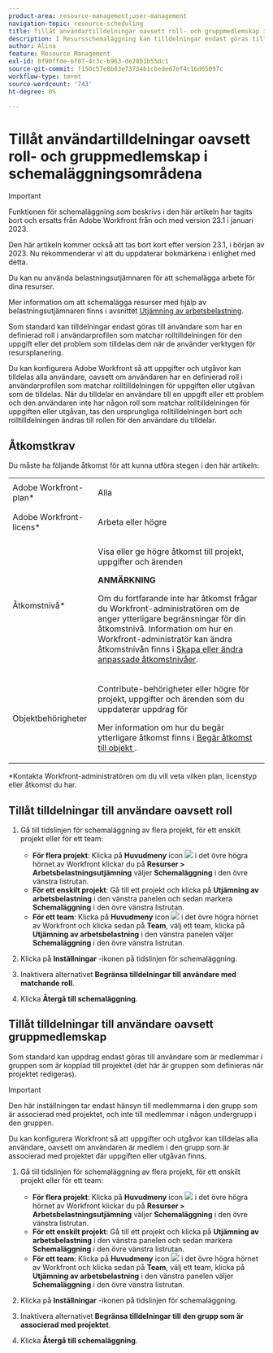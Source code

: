 ```yaml
---
product-area: resource-management;user-management
navigation-topic: resource-scheduling
title: Tillåt användartilldelningar oavsett roll- och gruppmedlemskap i schemaläggningsområdena
description: I Resursschemaläggning kan tilldelningar endast göras till användare som har en definierad roll i användarprofilen som matchar rolltilldelningen för den aktivitet eller det problem som tilldelas dem.
author: Alina
feature: Resource Management
exl-id: 0f90ffde-6f07-4c3c-b963-de28b1b55dc1
source-git-commit: f150c57e8b83e73734b1cbeded7ef4c16d65097c
workflow-type: tm+mt
source-wordcount: '743'
ht-degree: 0%

---
```


# Tillåt användartilldelningar oavsett roll- och gruppmedlemskap i schemaläggningsområdena

>[!IMPORTANT]
>  
><span class="preview">Funktionen för schemaläggning som beskrivs i den här artikeln har tagits bort och ersatts från Adobe Workfront från och med version 23.1 i januari 2023.   </span>
>  
> <span class="preview"> Den här artikeln kommer också att tas bort kort efter version 23.1, i början av 2023. Nu rekommenderar vi att du uppdaterar bokmärkena i enlighet med detta. </span>
> 
><span class="preview"> Du kan nu använda belastningsutjämnaren för att schemalägga arbete för dina resurser. </span>
>  
> <span class="preview">Mer information om att schemalägga resurser med hjälp av belastningsutjämnaren finns i avsnittet [Utjämning av arbetsbelastning](../../resource-mgmt/workload-balancer/workload-balancer.md). </span>

<!-- 

>[!CAUTION] 
> 
> 
> <span class="preview">The information in this article refers to the Adobe Workfront's Scheduling tools. The Scheduling areas have been removed from the Preview environment and will be removed from the Production environment in **January 2023**. </span> 
> <span class="preview"> Instead, you can schedule resources in the Workload Balancer.</span> 
> 
>* <span class="preview"> For information about scheduling resources using the Workload Balancer, see the section [The Workload Balancer](../../resource-mgmt/workload-balancer/workload-balancer.md).</span> 
> 
>* <span class="preview"> For more information about the deprecation and removal of the Scheduling tools, see [Deprecation of Resource Scheduling tools in Adobe Workfront](../../resource-mgmt/resource-mgmt-overview/deprecate-resource-scheduling.md).</span> 
-->

<!--
<div data-mc-conditions="QuicksilverOrClassic.Draft mode">
<p>(NOTE:&nbsp;***LINKED TO THE UI FROM Resource Scheduling (People> Teams>Working On>Settings>Limit Assignments to the Group Associated with the Project) - ALSO FROM THE WORKING ON TAB OF TEAMS and AT THE PROJECT STAFFING TAB TOO)</p>
<p>NOTE: Alina; broken off the original article; retitle, reformat, relink sections) </p>
</div>
-->

Som standard kan tilldelningar endast göras till användare som har en definierad roll i användarprofilen som matchar rolltilldelningen för den uppgift eller det problem som tilldelas dem när de använder verktygen för resursplanering.

Du kan konfigurera Adobe Workfront så att uppgifter och utgåvor kan tilldelas alla användare, oavsett om användaren har en definierad roll i användarprofilen som matchar rolltilldelningen för uppgiften eller utgåvan som de tilldelas. När du tilldelar en användare till en uppgift eller ett problem och den användaren inte har någon roll som matchar rolltilldelningen för uppgiften eller utgåvan, tas den ursprungliga rolltilldelningen bort och rolltilldelningen ändras till rollen för den användare du tilldelar.

## Åtkomstkrav

Du måste ha följande åtkomst för att kunna utföra stegen i den här artikeln:

<table style="table-layout:auto"> 
 <col> 
 <col> 
 <tbody> 
  <tr> 
   <td role="rowheader">Adobe Workfront-plan*</td> 
   <td> <p>Alla </p> </td> 
  </tr> 
  <tr> 
   <td role="rowheader">Adobe Workfront-licens*</td> 
   <td> <p>Arbeta eller högre</p> </td> 
  </tr> 
  <tr> 
   <td role="rowheader">Åtkomstnivå*</td> 
   <td> <p>Visa eller ge högre åtkomst till projekt, uppgifter och ärenden</p> <p><strong>ANMÄRKNING</strong>

Om du fortfarande inte har åtkomst frågar du Workfront-administratören om de anger ytterligare begränsningar för din åtkomstnivå. Information om hur en Workfront-administratör kan ändra åtkomstnivån finns i <a href="../../administration-and-setup/add-users/configure-and-grant-access/create-modify-access-levels.md" class="MCXref xref">Skapa eller ändra anpassade åtkomstnivåer</a>.</p> </td>
</tr> 
  <tr> 
   <td role="rowheader">Objektbehörigheter</td> 
   <td> <p>Contribute-behörigheter eller högre för projekt, uppgifter och ärenden som du uppdaterar uppdrag för</p> <p>Mer information om hur du begär ytterligare åtkomst finns i <a href="../../workfront-basics/grant-and-request-access-to-objects/request-access.md" class="MCXref xref">Begär åtkomst till objekt </a>.</p> </td> 
  </tr> 
 </tbody> 
</table>

*Kontakta Workfront-administratören om du vill veta vilken plan, licenstyp eller åtkomst du har.

## Tillåt tilldelningar till användare oavsett roll

1. Gå till tidslinjen för schemaläggning av flera projekt, för ett enskilt projekt eller för ett team:

   * **För flera projekt**: Klicka på **Huvudmeny** icon ![](assets/main-menu-icon.png) i det övre högra hörnet av Workfront klickar du på **Resurser > Arbetsbelastningsutjämning** väljer **Schemaläggning** i den övre vänstra listrutan.
   * **För ett enskilt projekt**: Gå till ett projekt och klicka på **Utjämning av arbetsbelastning** i den vänstra panelen och sedan markera **Schemaläggning** i den övre vänstra listrutan.
   * **För ett team**: Klicka på **Huvudmeny** icon ![](assets/main-menu-icon.png) i det övre högra hörnet av Workfront och klicka sedan på **Team**, välj ett team, klicka på **Utjämning av arbetsbelastning** i den vänstra panelen väljer **Schemaläggning** i den övre vänstra listrutan.

1. Klicka på **Inställningar** -ikonen på tidslinjen för schemaläggning.
1. Inaktivera alternativet **Begränsa tilldelningar till användare med matchande roll**.
1. Klicka **Återgå till schemaläggning**.

## Tillåt tilldelningar till användare oavsett gruppmedlemskap

<!--
<p>(NOTE: Alina: **^ This section is linked to the UI in a tooltip inside the Settings of the scheduler. do not rename/ remove/ edit the tag!!) </p>
-->

Som standard kan uppdrag endast göras till användare som är medlemmar i gruppen som är kopplad till projektet (det här är gruppen som definieras när projektet redigeras).

>[!IMPORTANT]
>
>Den här inställningen tar endast hänsyn till medlemmarna i den grupp som är associerad med projektet, och inte till medlemmar i någon undergrupp i den gruppen.

Du kan konfigurera Workfront så att uppgifter och utgåvor kan tilldelas alla användare, oavsett om användaren är medlem i den grupp som är associerad med projektet där uppgiften eller utgåvan finns.

1. Gå till tidslinjen för schemaläggning av flera projekt, för ett enskilt projekt eller för ett team:

   * **För flera projekt**: Klicka på **Huvudmeny** icon ![](assets/main-menu-icon.png) i det övre högra hörnet av Workfront klickar du på **Resurser > Arbetsbelastningsutjämning** väljer **Schemaläggning** i den övre vänstra listrutan.
   * **För ett enskilt projekt**: Gå till ett projekt och klicka på **Utjämning av arbetsbelastning** i den vänstra panelen och sedan markera **Schemaläggning** i den övre vänstra listrutan.
   * **För ett team**: Klicka på **Huvudmeny** icon ![](assets/main-menu-icon.png) i det övre högra hörnet av Workfront och klicka sedan på **Team**, välj ett team, klicka på **Utjämning av arbetsbelastning** i den vänstra panelen väljer **Schemaläggning** i den övre vänstra listrutan.

1. Klicka på **Inställningar** -ikonen på tidslinjen för schemaläggning.
1. Inaktivera alternativet **Begränsa tilldelningar till den grupp som är associerad med projektet**.
1. Klicka **Återgå till schemaläggning**.

 
